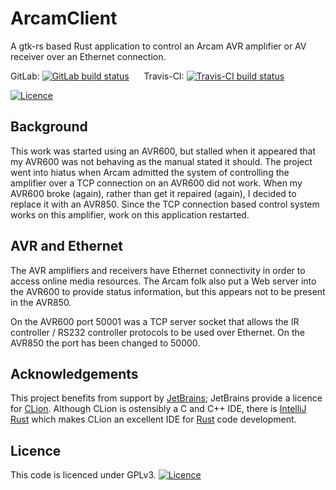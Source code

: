 # ArcamClient

A gtk-rs based Rust application to control an Arcam AVR amplifier or AV receiver over an Ethernet
connection.

GitLab: [![GitLab build status](https://gitlab.com/Russel/arcam-client/badges/master/pipeline.svg)](https://gitlab.com/Russel/arcam-client)
&nbsp;&nbsp;&nbsp;&nbsp;
 Travis-CI: [![Travis-CI build status](https://travis-ci.org/russel/ArcamClient.svg?branch=master)](https://travis-ci.org/russel/ArcamClient)

[![Licence](https://img.shields.io/badge/license-GPL_3-green.svg)](https://www.gnu.org/licenses/gpl-3.0.txt)

## Background

This work was started using an AVR600, but stalled when it appeared that my AVR600 was not behaving as the
manual stated it should. The project went into hiatus when Arcam admitted the system of controlling the
amplifier over a TCP connection on an AVR600 did not work. When my AVR600 broke (again), rather than get it
repaired (again), I decided to replace it with an AVR850. Since the TCP connection based control system
works on this amplifier, work on this application restarted.

## AVR and Ethernet

The AVR amplifiers and receivers have Ethernet connectivity in order to access online media resources.  The
Arcam folk also put a Web server into the AVR600 to provide status information, but this appears not to be
present in the AVR850.

On the AVR600 port 50001 was a TCP server socket that allows the IR controller / RS232 controller protocols to
be used over Ethernet. On the AVR850 the port has been changed to 50000.

## Acknowledgements

This project benefits from support by [JetBrains](https://www.jetbrains.com); JetBrains provide
a licence for [CLion](https://www.jetbrains.com/clion/). Although CLion is ostensibly a C and
C++ IDE, there is [IntelliJ Rust](https://intellij-rust.github.io/) which makes CLion an
excellent IDE for [Rust](https://www.rust-lang.org/) code development.

## Licence

This code is licenced under GPLv3.
[![Licence](https://img.shields.io/badge/license-GPL_3-green.svg)](https://www.gnu.org/licenses/gpl-3.0.txt)
